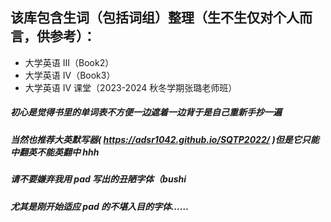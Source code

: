 ## 该库包含生词（包括词组）整理（生不生仅对个人而言，供参考）：
- 大学英语 III（Book2）
- 大学英语 IV（Book3）
- 大学英语 IV 课堂（2023-2024 秋冬学期张璐老师班）
##### 初心是觉得书里的单词表不方便一边遮着一边背于是自己重新手抄一遍
##### 当然也推荐大英默写器( https://adsr1042.github.io/SQTP2022/ )但是它只能中翻英不能英翻中 hhh
##### 请不要嫌弃我用 pad 写出的丑陋字体（bushi
##### 尤其是刚开始适应 pad 的不堪入目的字体……
